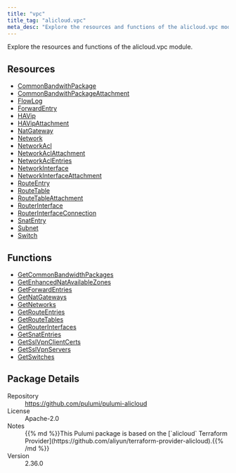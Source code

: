 ```yaml
---
title: "vpc"
title_tag: "alicloud.vpc"
meta_desc: "Explore the resources and functions of the alicloud.vpc module."
---
```


<!-- WARNING: this file was generated by Pulumi Docs Generator. -->
<!-- Do not edit by hand unless you're certain you know what you are doing! -->

Explore the resources and functions of the alicloud.vpc module.

<h2 id="resources">Resources</h2>
<ul class="api">
    <li><a href="commonbandwithpackage" title="CommonBandwithPackage"><span class="symbol resource"></span>CommonBandwithPackage</a></li>
    <li><a href="commonbandwithpackageattachment" title="CommonBandwithPackageAttachment"><span class="symbol resource"></span>CommonBandwithPackageAttachment</a></li>
    <li><a href="flowlog" title="FlowLog"><span class="symbol resource"></span>FlowLog</a></li>
    <li><a href="forwardentry" title="ForwardEntry"><span class="symbol resource"></span>ForwardEntry</a></li>
    <li><a href="havip" title="HAVip"><span class="symbol resource"></span>HAVip</a></li>
    <li><a href="havipattachment" title="HAVipAttachment"><span class="symbol resource"></span>HAVipAttachment</a></li>
    <li><a href="natgateway" title="NatGateway"><span class="symbol resource"></span>NatGateway</a></li>
    <li><a href="network" title="Network"><span class="symbol resource"></span>Network</a></li>
    <li><a href="networkacl" title="NetworkAcl"><span class="symbol resource"></span>NetworkAcl</a></li>
    <li><a href="networkaclattachment" title="NetworkAclAttachment"><span class="symbol resource"></span>NetworkAclAttachment</a></li>
    <li><a href="networkaclentries" title="NetworkAclEntries"><span class="symbol resource"></span>NetworkAclEntries</a></li>
    <li><a href="networkinterface" title="NetworkInterface"><span class="symbol resource"></span>NetworkInterface</a></li>
    <li><a href="networkinterfaceattachment" title="NetworkInterfaceAttachment"><span class="symbol resource"></span>NetworkInterfaceAttachment</a></li>
    <li><a href="routeentry" title="RouteEntry"><span class="symbol resource"></span>RouteEntry</a></li>
    <li><a href="routetable" title="RouteTable"><span class="symbol resource"></span>RouteTable</a></li>
    <li><a href="routetableattachment" title="RouteTableAttachment"><span class="symbol resource"></span>RouteTableAttachment</a></li>
    <li><a href="routerinterface" title="RouterInterface"><span class="symbol resource"></span>RouterInterface</a></li>
    <li><a href="routerinterfaceconnection" title="RouterInterfaceConnection"><span class="symbol resource"></span>RouterInterfaceConnection</a></li>
    <li><a href="snatentry" title="SnatEntry"><span class="symbol resource"></span>SnatEntry</a></li>
    <li><a href="subnet" title="Subnet"><span class="symbol resource"></span>Subnet</a></li>
    <li><a href="switch" title="Switch"><span class="symbol resource"></span>Switch</a></li>
</ul>

<h2 id="functions">Functions</h2>
<ul class="api">
    <li><a href="getcommonbandwidthpackages" title="GetCommonBandwidthPackages"><span class="symbol function"></span>GetCommonBandwidthPackages</a></li>
    <li><a href="getenhancednatavailablezones" title="GetEnhancedNatAvailableZones"><span class="symbol function"></span>GetEnhancedNatAvailableZones</a></li>
    <li><a href="getforwardentries" title="GetForwardEntries"><span class="symbol function"></span>GetForwardEntries</a></li>
    <li><a href="getnatgateways" title="GetNatGateways"><span class="symbol function"></span>GetNatGateways</a></li>
    <li><a href="getnetworks" title="GetNetworks"><span class="symbol function"></span>GetNetworks</a></li>
    <li><a href="getrouteentries" title="GetRouteEntries"><span class="symbol function"></span>GetRouteEntries</a></li>
    <li><a href="getroutetables" title="GetRouteTables"><span class="symbol function"></span>GetRouteTables</a></li>
    <li><a href="getrouterinterfaces" title="GetRouterInterfaces"><span class="symbol function"></span>GetRouterInterfaces</a></li>
    <li><a href="getsnatentries" title="GetSnatEntries"><span class="symbol function"></span>GetSnatEntries</a></li>
    <li><a href="getsslvpnclientcerts" title="GetSslVpnClientCerts"><span class="symbol function"></span>GetSslVpnClientCerts</a></li>
    <li><a href="getsslvpnservers" title="GetSslVpnServers"><span class="symbol function"></span>GetSslVpnServers</a></li>
    <li><a href="getswitches" title="GetSwitches"><span class="symbol function"></span>GetSwitches</a></li>
</ul>

<h2 id="package-details">Package Details</h2>
<dl class="package-details">
	<dt>Repository</dt>
	<dd><a href="https://github.com/pulumi/pulumi-alicloud">https://github.com/pulumi/pulumi-alicloud</a></dd>
	<dt>License</dt>
	<dd>Apache-2.0</dd>
	<dt>Notes</dt>
	<dd>{{% md %}}This Pulumi package is based on the [`alicloud` Terraform Provider](https://github.com/aliyun/terraform-provider-alicloud).{{% /md %}}</dd>
	<dt>Version</dt>
	<dd>2.36.0</dd>
</dl>

